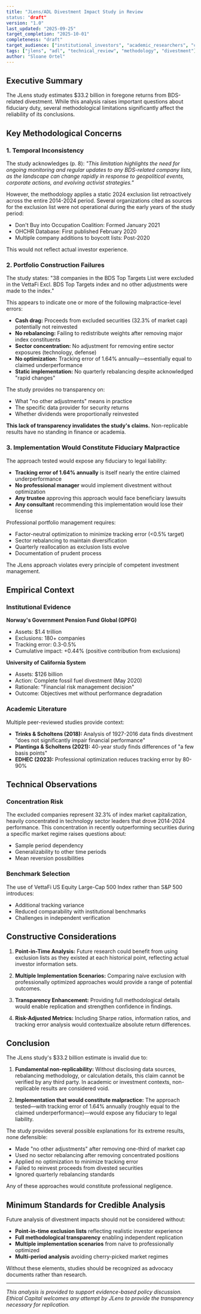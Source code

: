 ```yaml
---
title: "JLens/ADL Divestment Impact Study in Review
status: "draft"
version: "1.0"
last_updated: "2025-09-25"
target_completion: "2025-10-01"
completeness: "draft"
target_audience: ["institutional_investors", "academic_researchers", "consultants"]
tags: ["jlens", "adl", "technical_review", "methodology", "divestment"]
author: "Sloane Ortel"
---
```

## Executive Summary

The JLens study estimates $33.2 billion in foregone returns from BDS-related divestment. While this analysis raises important questions about fiduciary duty, several methodological limitations significantly affect the reliability of its conclusions.

## Key Methodological Concerns

### 1. Temporal Inconsistency

The study acknowledges (p. 8): *"This limitation highlights the need for ongoing monitoring and regular updates to any BDS-related company lists, as the landscape can change rapidly in response to geopolitical events, corporate actions, and evolving activist strategies."*

However, the methodology applies a static 2024 exclusion list retroactively across the entire 2014-2024 period. Several organizations cited as sources for the exclusion list were not operational during the early years of the study period:

- Don't Buy into Occupation Coalition: Formed January 2021
- OHCHR Database: First published February 2020
- Multiple company additions to boycott lists: Post-2020

This would not reflect actual investor experience.

### 2. Portfolio Construction Failures

The study states: "38 companies in the BDS Top Targets List were excluded in the VettaFi Excl. BDS Top Targets index and no other adjustments were made to the index."

This appears to indicate one or more of the following malpractice-level errors:

- **Cash drag:** Proceeds from excluded securities (32.3% of market cap) potentially not reinvested
- **No rebalancing:** Failing to redistribute weights after removing major index constituents
- **Sector concentration:** No adjustment for removing entire sector exposures (technology, defense)
- **No optimization:** Tracking error of 1.64% annually—essentially equal to claimed underperformance
- **Static implementation:** No quarterly rebalancing despite acknowledged "rapid changes"

The study provides no transparency on:

- What "no other adjustments" means in practice
- The specific data provider for security returns
- Whether dividends were proportionally reinvested

**This lack of transparency invalidates the study's claims.** Non-replicable results have no standing in finance or academia.

### 3. Implementation Would Constitute Fiduciary Malpractice

The approach tested would expose any fiduciary to legal liability:

- **Tracking error of 1.64% annually** is itself nearly the entire claimed underperformance
- **No professional manager** would implement divestment without optimization
- **Any trustee** approving this approach would face beneficiary lawsuits
- **Any consultant** recommending this implementation would lose their license

Professional portfolio management requires:

- Factor-neutral optimization to minimize tracking error (<0.5% target)
- Sector rebalancing to maintain diversification
- Quarterly reallocation as exclusion lists evolve
- Documentation of prudent process

The JLens approach violates every principle of competent investment management.

## Empirical Context

### Institutional Evidence

**Norway's Government Pension Fund Global (GPFG)**

- Assets: $1.4 trillion
- Exclusions: 180+ companies
- Tracking error: 0.3-0.5%
- Cumulative impact: +0.44% (positive contribution from exclusions)

**University of California System**

- Assets: $126 billion
- Action: Complete fossil fuel divestment (May 2020)
- Rationale: "Financial risk management decision"
- Outcome: Objectives met without performance degradation

### Academic Literature

Multiple peer-reviewed studies provide context:

- **Trinks & Scholtens (2018):** Analysis of 1927-2016 data finds divestment "does not significantly impair financial performance"
- **Plantinga & Scholtens (2021):** 40-year study finds differences of "a few basis points"
- **EDHEC (2023):** Professional optimization reduces tracking error by 80-90%

## Technical Observations

### Concentration Risk

The excluded companies represent 32.3% of index market capitalization, heavily concentrated in technology sector leaders that drove 2014-2024 performance. This concentration in recently outperforming securities during a specific market regime raises questions about:

- Sample period dependency
- Generalizability to other time periods
- Mean reversion possibilities

### Benchmark Selection

The use of VettaFi US Equity Large-Cap 500 Index rather than S&P 500 introduces:

- Additional tracking variance
- Reduced comparability with institutional benchmarks
- Challenges in independent verification

## Constructive Considerations

1. **Point-in-Time Analysis:** Future research could benefit from using exclusion lists as they existed at each historical point, reflecting actual investor information sets.

2. **Multiple Implementation Scenarios:** Comparing naive exclusion with professionally optimized approaches would provide a range of potential outcomes.

3. **Transparency Enhancement:** Providing full methodological details would enable replication and strengthen confidence in findings.

4. **Risk-Adjusted Metrics:** Including Sharpe ratios, information ratios, and tracking error analysis would contextualize absolute return differences.

## Conclusion

The JLens study's $33.2 billion estimate is invalid due to:

1. **Fundamental non-replicability:** Without disclosing data sources, rebalancing methodology, or calculation details, this claim cannot be verified by any third party. In academic or investment contexts, non-replicable results are considered void.

2. **Implementation that would constitute malpractice:** The approach tested—with tracking error of 1.64% annually (roughly equal to the claimed underperformance)—would expose any fiduciary to legal liability.

The study provides several possible explanations for its extreme results, none defensible:

- Made "no other adjustments" after removing one-third of market cap
- Used no sector rebalancing after removing concentrated positions
- Applied no optimization to minimize tracking error
- Failed to reinvest proceeds from divested securities
- Ignored quarterly rebalancing standards

Any of these approaches would constitute professional negligence.

## Minimum Standards for Credible Analysis

Future analysis of divestment impacts should not be considered without:

- **Point-in-time exclusion lists** reflecting realistic investor experience
- **Full methodological transparency** enabling independent replication
- **Multiple implementation scenarios** from naive to professionally optimized
- **Multi-period analysis** avoiding cherry-picked market regimes

Without these elements, studies should be recognized as advocacy documents rather than research.

---

*This analysis is provided to support evidence-based policy discussion. Ethical Capital welcomes any attempt by JLens to provide the transparency necessary for replication.*
